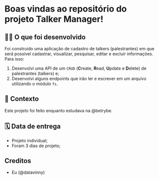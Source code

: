 
# Boas vindas ao repositório do projeto Talker Manager!

## 👨‍💻 O que foi desenvolvido
  Foi construido uma aplicação de cadastro de talkers (palestrantes) em que será possível cadastrar, visualizar, pesquisar, editar e excluir informações. Para isso:
  1. Desenvolvi uma API de um `CRUD` (**C**reate, **R**ead, **U**pdate e **D**elete) de palestrantes (talkers) e;
  2. Desenvolvi alguns endpoints que irão ler e escrever em um arquivo utilizando o módulo `fs`.

## :memo: Contexto
Este projeto foi feito enquanto estudava na @betrybe.

## 🗓 Data de entrega

- Projeto individual;
- Foram 3 dias de projeto;

## Creditos
- Eu (@datavinny)
